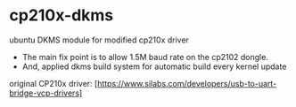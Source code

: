 # cp210x-dkms
ubuntu DKMS module for modified cp210x driver

* The main fix point is to allow 1.5M baud rate on the cp2102 dongle.
* And, applied dkms build system for automatic build every kernel update


original CP210x driver: [https://www.silabs.com/developers/usb-to-uart-bridge-vcp-drivers]
